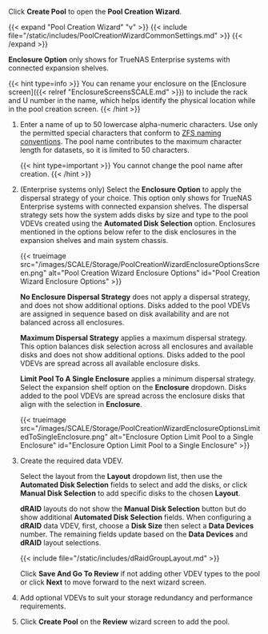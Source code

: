 &NewLine;

Click **Create Pool** to open the **Pool Creation Wizard**.

{{< expand "Pool Creation Wizard" "v" >}}
{{< include file="/static/includes/PoolCreationWizardCommonSettings.md" >}}
{{< /expand >}}

**Enclosure Option** only shows for TrueNAS Enterprise systems with connected expansion shelves.

{{< hint type=info >}}
You can rename your enclosure on the [Enclosure screen]({{< relref "EnclosureScreensSCALE.md" >}}) to include the rack and U number in the name, which helps identify the physical location while in the pool creation screen.
{{< /hint >}}

1. Enter a name of up to 50 lowercase alpha-numeric characters.
   Use only the permitted special characters that conform to [ZFS naming conventions](https://docs.oracle.com/cd/E23824_01/html/821-1448/gbcpt.html).
   The pool name contributes to the maximum character length for datasets, so it is limited to 50 characters.

   {{< hint type=important >}}
   You cannot change the pool name after creation.
   {{< /hint >}}

2. (Enterprise systems only) Select the **Enclosure Option** to apply the dispersal strategy of your choice.
   This option only shows for TrueNAS Enterprise systems with connected expansion shelves.
   The dispersal strategy sets how the system adds disks by size and type to the pool VDEVs created using the **Automated Disk Selection** option. Enclosures mentioned in the options below refer to the disk enclosures in the expansion shelves and main system chassis.

   {{< trueimage src="/images/SCALE/Storage/PoolCreationWizardEnclosureOptionsScreen.png" alt="Pool Creation Wizard Enclosure Options" id="Pool Creation Wizard Enclosure Options" >}}

   **No Enclosure Dispersal Strategy** does not apply a dispersal strategy, and does not show additional options.
   Disks added to the pool VDEVs are assigned in sequence based on disk availability and are not balanced across all enclosures.

   **Maximum Dispersal Strategy** applies a maximum dispersal strategy.
   This option balances disk selection across all enclosures and available disks and does not show additional options.
   Disks added to the pool VDEVs are spread across all available enclosure disks.

   **Limit Pool To A Single Enclosure** applies a minimum dispersal strategy.
   Select the expansion shelf option on the **Enclosure** dropdown.
   Disks added to the pool VDEVs are spread across the enclosure disks that align with the selection in **Enclosure**.
  
   {{< trueimage src="/images/SCALE/Storage/PoolCreationWizardEnclosureOptionsLimitedToSingleEnclosure.png" alt="Enclosure Option Limit Pool to a Single Enclosure" id="Enclosure Option Limit Pool to a Single Enclosure" >}}

3. Create the required data VDEV.

   Select the layout from the **Layout** dropdown list, then use the **Automated Disk Selection** fields to select and add the disks, or click **Manual Disk Selection** to add specific disks to the chosen **Layout**.

   **dRAID** layouts do not show the **Manual Disk Selection** button but do show additional **Automated Disk Selection** fields.
   When configuring a **dRAID** data VDEV, first, choose a **Disk Size** then select a **Data Devices** number.
   The remaining fields update based on the **Data Devices** and **dRAID** layout selections.

   {{< include file="/static/includes/dRaidGroupLayout.md" >}}

   Click **Save And Go To Review** if not adding other VDEV types to the pool or click **Next** to move forward to the next wizard screen.

4. Add optional VDEVs to suit your storage redundancy and performance requirements.

5. Click **Create Pool** on the **Review** wizard screen to add the pool.